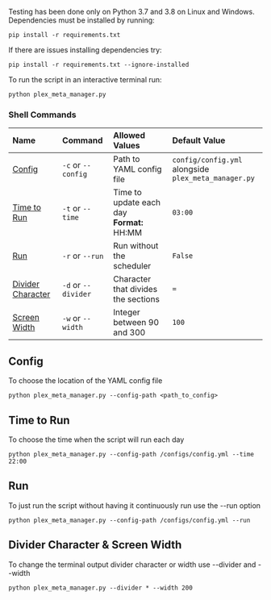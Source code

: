 Testing has been done only on Python 3.7 and 3.8 on Linux and Windows. Dependencies must be installed by running:

```shell
pip install -r requirements.txt
```

If there are issues installing dependencies try:

```shell
pip install -r requirements.txt --ignore-installed
```

To run the script in an interactive terminal run:

```shell
python plex_meta_manager.py
```

### Shell Commands

| Name | Command | Allowed Values | Default Value |
| :-- | :-- | :-- | :-- |
| [Config](#config) | `-c` or `--config` | Path to YAML config file | `config/config.yml` alongside<br>`plex_meta_manager.py` |
| [Time to Run](#time-to-run) | `-t` or `--time` | Time to update each day<br>**Format:** HH:MM | `03:00` |
| [Run](#run) | `-r` or `--run` | Run without the scheduler | `False` |
| [Divider Character](#divider-character--screen-width) | `-d` or `--divider` | Character that divides the sections | `=` |
| [Screen Width](#divider-character--screen-width) | `-w` or `--width` | Integer between 90 and 300 | `100` |

## Config
To choose the location of the YAML config file

```shell
python plex_meta_manager.py --config-path <path_to_config>
```

## Time to Run
To choose the time when the script will run each day

```shell
python plex_meta_manager.py --config-path /configs/config.yml --time 22:00
```

## Run
To just run the script without having it continuously run use the --run option

```shell
python plex_meta_manager.py --config-path /configs/config.yml --run
```
## Divider Character & Screen Width
To change the terminal output divider character or width use --divider and --width

```shell
python plex_meta_manager.py --divider * --width 200
```
